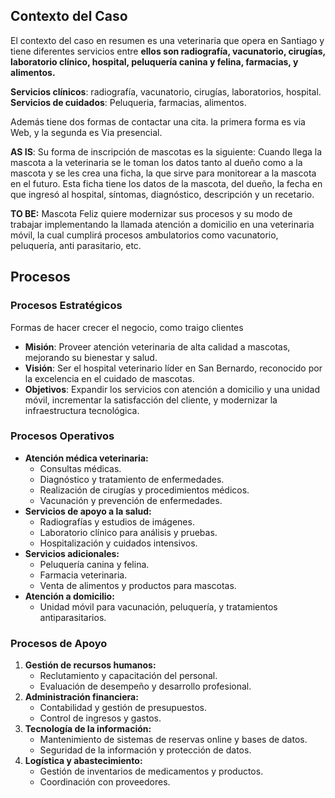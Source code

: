 ## Contexto del Caso

El contexto del caso en resumen es una veterinaria que opera en Santiago y tiene diferentes servicios entre **ellos son radiografía, vacunatorio, cirugías, laboratorio clínico, hospital, peluquería canina y felina, farmacias, y alimentos.**

**Servicios clínicos**: radiografía, vacunatorio, cirugías, laboratorios, hospital.
**Servicios de cuidados**: Peluqueria, farmacias, alimentos.

Además tiene dos formas de contactar una cita. la primera forma es via Web, y la segunda es Via presencial.

**AS IS**: Su forma de inscripción de mascotas es la siguiente: Cuando llega la mascota a la veterinaria se le toman los datos tanto al dueño como a la mascota y se les crea una ficha, la que sirve para monitorear a la mascota en el futuro. Esta ficha tiene los datos de la mascota, del dueño, la fecha en que ingresó al hospital, síntomas, diagnóstico, descripción y un recetario.

**TO BE:** Mascota Feliz quiere modernizar sus procesos y su modo de trabajar implementando la llamada atención a domicilio en una veterinaria móvil, la cual cumplirá procesos ambulatorios como vacunatorio, peluquería, anti parasitario, etc.


## Procesos
### Procesos Estratégicos
Formas de hacer crecer el negocio, como traigo clientes
- **Misión**: Proveer atención veterinaria de alta calidad a mascotas, mejorando su bienestar y salud.
- **Visión**: Ser el hospital veterinario líder en San Bernardo, reconocido por la excelencia en el cuidado de mascotas.
- **Objetivos**: Expandir los servicios con atención a domicilio y una unidad móvil, incrementar la satisfacción del cliente, y modernizar la infraestructura tecnológica.

### Procesos Operativos
- **Atención médica veterinaria:**
    - Consultas médicas.
    - Diagnóstico y tratamiento de enfermedades.
    - Realización de cirugías y procedimientos médicos.
    - Vacunación y prevención de enfermedades.
- **Servicios de apoyo a la salud:**
    - Radiografías y estudios de imágenes.
    - Laboratorio clínico para análisis y pruebas.
    - Hospitalización y cuidados intensivos.
- **Servicios adicionales:**
    - Peluquería canina y felina.
    - Farmacia veterinaria.
    - Venta de alimentos y productos para mascotas.
- **Atención a domicilio:**
    - Unidad móvil para vacunación, peluquería, y tratamientos antiparasitarios.

### Procesos de Apoyo
1. **Gestión de recursos humanos:**
    - Reclutamiento y capacitación del personal.
    - Evaluación de desempeño y desarrollo profesional.
2. **Administración financiera:**
    - Contabilidad y gestión de presupuestos.
    - Control de ingresos y gastos.
3. **Tecnología de la información:**
    - Mantenimiento de sistemas de reservas online y bases de datos.
    - Seguridad de la información y protección de datos.
4. **Logística y abastecimiento:**
    - Gestión de inventarios de medicamentos y productos.
    - Coordinación con proveedores.



